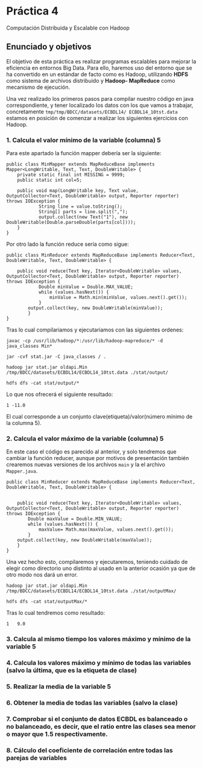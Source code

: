 # Práctica 4

Computación Distribuida y Escalable con Hadoop

## Enunciado y objetivos

El objetivo de esta práctica es realizar programas escalables para mejorar la eficiencia en entornos Big Data. Para ello, haremos uso del entorno que se ha convertido en un estándar de facto como es Hadoop, utilizando **HDFS** como sistema de archivos distribuido y **Hadoop- MapReduce** como mecanismo de ejecución.


Una vez realizado los primeros pasos para compilar nuestro código en java correspondiente, y tener localizado los datos con los que vamos a trabajar, concretamente ``tmp/tmp/BDCC/datasets/ECBDL14/ECBDL14_10tst.data`` estamos en posición de comenzar a realizar los siguientes ejercicios con Hadoop. 


### 1. Calcula el valor mínimo de la variable (columna) 5

Para este apartado la función mapper debería ser la siguiente:
	
	public class MinMapper extends MapReduceBase implements Mapper<LongWritable, Text, Text, DoubleWritable> {
        private static final int MISSING = 9999;
        public static int col=5;

		public void map(LongWritable key, Text value, OutputCollector<Text, DoubleWritable> output, Reporter reporter) throws IOException {
                String line = value.toString();
                String[] parts = line.split(",");
                output.collect(new Text("1"), new DoubleWritable(Double.parseDouble(parts[col])));
        }
	}
	
	
Por otro lado la función reduce sería como sigue:

	public class MinReducer extends MapReduceBase implements Reducer<Text, DoubleWritable, Text, DoubleWritable> {
	
		public void reduce(Text key, Iterator<DoubleWritable> values, OutputCollector<Text, DoubleWritable> output, Reporter reporter) throws IOException {
				Double minValue = Double.MAX_VALUE;
				while (values.hasNext()) {
					minValue = Math.min(minValue, values.next().get());
				}
			output.collect(key, new DoubleWritable(minValue));
			}
	}	
Tras lo cual compilariamos y ejecutariamos con las siguientes ordenes:
	
	javac -cp /usr/lib/hadoop/*:/usr/lib/hadoop-mapreduce/* -d java_classes Min*
	
	jar -cvf stat.jar -C java_classes / .
	
	hadoop jar stat.jar oldapi.Min /tmp/BDCC/datasets/ECBDL14/ECBDL14_10tst.data ./stat/output/
	
	hdfs dfs -cat stat/output/*
	
Lo que nos ofrecerá el siguiente resultado:

	1 -11.0		
	
El cual corresponde a un conjunto clave(etiqueta)/valor(número mínimo de la columna 5). 
	### 2. Calcula el valor máximo de la variable (columna) 5En este caso el código es parecido al anterior, y solo tendremos que cambiar la función reducer, aunque por motivos de presentación también crearemos nuevas versiones de los archivos ``main`` y la el archivo ``Mapper.java``. 


	public class MinReducer extends MapReduceBase implements Reducer<Text, DoubleWritable, Text, DoubleWritable> {
	

		public void reduce(Text key, Iterator<DoubleWritable> values, OutputCollector<Text, DoubleWritable> output, Reporter reporter) throws IOException {
			Double maxValue = Double.MIN_VALUE;
			while (values.hasNext()) {
				maxValue= Math.max(maxValue, values.next().get());
			}
		output.collect(key, new DoubleWritable(maxValue));
		}
	}


Una vez hecho esto, compilaremos y ejecutaremos, teniendo cuidado de elegir como directorio uno distinto al usado en la anterior ocasión ya que de otro modo nos dará un error.

	hadoop jar stat.jar oldapi.Min /tmp/BDCC/datasets/ECBDL14/ECBDL14_10tst.data ./stat/outputMax/
	
	hdfs dfs -cat stat/outputMax/*
	
Tras lo cual tendremos como resultado:

	1	9.0	

 ### 3. Calcula al mismo tiempo los valores máximo y mínimo de la variable 5### 4. Calcula los valores máximo y mínimo de todas las variables (salvo la última, que es la etiqueta de clase)### 5. Realizar la media de la variable 5### 6. Obtener la media de todas las variables (salvo la clase)### 7. Comprobar si el conjunto de datos ECBDL es balanceado o no balanceado, es decir, que el ratio entre las clases sea menor o mayor que 1.5 respectivamente.### 8. Cálculo del coeficiente de correlación entre todas las parejas de variables
